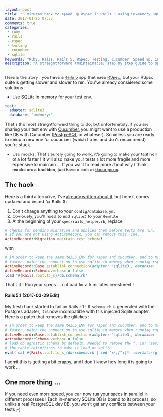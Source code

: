 ```yaml
---
layout: post
title: "5 minutes hack to speed up RSpec in Rails 5 using in-memory SQLite"
date: 2017-01-25 07:53
comments: true
categories:
 - ruby
 - rails
 - rspec
 - testing
 - cucumber
 - sqlite
keywords: "Ruby, Rails, Rails 5, RSpec, Testing, Cucumber, Speed up, in-memory, SQLite, in-memory SQLite"
description: "A straightforward (maintainable) step by step guide to speed up your RSpec suite using in-memory SQLite"
---
```

Here is the story : you have a [Rails 5](http://rubyonrails.org/) app that uses [RSpec](http://rspec.info/), but your RSpec suite is getting slower and slower to run. You've already considered some solutions :

* Use [SQLite](https://sqlite.org/) in memory for your test env.

```yaml
test:
  adapter: sqlite3
  database: ":memory:"
```

That's the most straightforward thing to do, but unfortunately, if you are sharing your test env with [Cucumber](https://cucumber.io/), you might want to use a production like DB with Cucumber ([PostgreSQL](https://www.postgresql.org/) or whatever). So unless you are ready to setup a new env for cucumber (which I tried and don't recommend) you're stuck.

* Use mocks. That's surely going to work, it's going to make your test hell of a lot faster ! It will also make your tests a lot more fragile and more expensive to maintain ... If you want to read more about why I think mocks are a bad idea, just have a look at [these posts](/blog/categories/mocking/).

## The hack

Here is a third alternative, I've [already written about it](/simplest-way-to-speed-up-rspec-with-in-memory-sqlite-db/), but here it comes updated and tested for Rails 5 :

1. Don't change anything to your `config/database.yml`
2. Obviously, you'll need to add `sqlite3` to your `Gemfile`
3. At the beginning of your `spec/rails_helper.rb`, replace

``` ruby
# Checks for pending migration and applies them before tests are run.
# If you are not using ActiveRecord, you can remove this line.
ActiveRecord::Migration.maintain_test_schema!
```

with

``` ruby
# In order to keep the same RAILS_ENV for rspec and cucumber, and to make rspec
# faster, patch the connection to use sqlite in memory when running rspec
ActiveRecord::Base.establish_connection(adapter: 'sqlite3', database: ':memory:')
ActiveRecord::Schema.verbose = false
load "#{Rails.root.to_s}/db/schema.rb"
```


That's it ! Run your specs ... not bad for a 5 minutes investment !

#### Rails 5.1 (2017-03-29 Edit)

My fresh hack started to fail on Rails 5.1 ! If `schema.rb` is generated with the Postgres adapter, it is now incompatible with this injected Sqlite adapter. Here is a patch that removes the glitches :

```ruby
# In order to keep the same RAILS_ENV for rspec and cucumber, and to make rspec
# faster, patch the connection to use sqlite in memory when running rspec
ActiveRecord::Base.establish_connection(adapter: 'sqlite3', database: ':memory:')
ActiveRecord::Schema.verbose = false
# load db agnostic schema by default. Needed to remove the ", id: :serial" from
# the table definitions to make it load on sqlite
eval(`cat #{Rails.root.to_s}/db/schema.rb | sed 's/,[^:]*: :serial\//g'`)
```

I admit this is getting a bit crappy, and I don't know how long it is going to work ...


## One more thing ...

If you need even more speed, you can now run your specs in parallel in different processes ! Each in-memory SQLite DB is bound to its process, so unlike a real PostgreSQL dev DB, you won't get any conflicts between your tests ;-)
